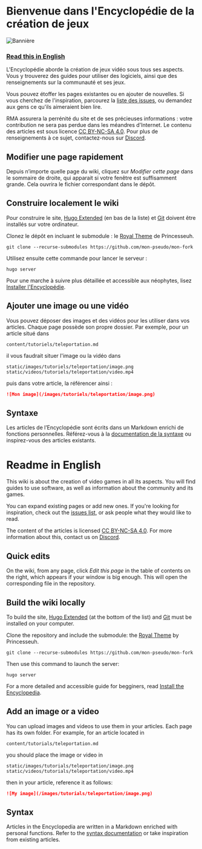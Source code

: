 # Bienvenue dans l'Encyclopédie de la création de jeux

![Bannière](/static/images/accueil/banniere.png)

### [Read this in English](#readme-in-english)

L'Encyclopédie aborde la création de jeux vidéo sous tous ses aspects. Vous y trouverez des guides pour utiliser des logiciels, ainsi que des renseignements sur la communauté et ses jeux.

Vous pouvez étoffer les pages existantes ou en ajouter de nouvelles. Si vous cherchez de l'inspiration, parcourez la [liste des issues](https://github.com/rpgmakeralliance/wiki/issues), ou demandez aux gens ce qu'ils aimeraient bien lire.

RMA assurera la perrénité du site et de ses précieuses informations : votre contribution ne sera pas perdue dans les méandres d'Internet. Le contenu des articles est sous licence [CC BY-NC-SA 4.0](https://creativecommons.org/licenses/by-nc-sa/4.0/). Pour plus de renseignements à ce sujet, contactez-nous sur [Discord](https://discord.gg/RrBppaj).

## Modifier une page rapidement

Depuis n’importe quelle page du wiki, cliquez sur *Modifier cette page* dans le sommaire de droite, qui apparait si votre fenêtre est suffisamment grande. Cela ouvrira le fichier correspondant dans le dépôt.

## Construire localement le wiki

Pour construire le site, [Hugo Extended](https://github.com/gohugoio/hugo/releases) (en bas de la liste) et [Git](https://git-scm.com/downloads) doivent être installés sur votre ordinateur.

Clonez le dépôt en incluant le submodule : le [Royal Theme](https://github.com/Princesseuh/hugo-royal-theme) de Princesseuh.

```
git clone --recurse-submodules https://github.com/mon-pseudo/mon-fork
```

Utilisez ensuite cette commande pour lancer le serveur :

```
hugo server
```

Pour une marche à suivre plus détaillée et accessible aux néophytes, lisez [Installer l'Encyclopédie](https://wiki.rpgmakeralliance.com/contribuer/installer).

## Ajouter une image ou une vidéo

Vous pouvez déposer des images et des vidéos pour les utiliser dans vos articles. Chaque page possède son propre dossier. Par exemple, pour un article situé dans

```
content/tutoriels/teleportation.md
```

il vous faudrait situer l'image ou la vidéo dans

```
static/images/tutoriels/teleportation/image.png
static/videos/tutoriels/teleportation/video.mp4
```

puis dans votre article, la référencer ainsi :

```markdown
![Mon image](/images/tutoriels/teleportation/image.png)
```

## Syntaxe

Les articles de l’Encyclopédie sont écrits dans un Markdown enrichi de fonctions personnelles. Référez-vous à la [documentation de la syntaxe](https://wiki.rpgmakeralliance.com/contribuer/syntaxe) ou inspirez-vous des articles existants.

# Readme in English

This wiki is about the creation of video games in all its aspects. You will find guides to use software, as well as information about the community and its games.

You can expand existing pages or add new ones. If you're looking for inspiration, check out the [issues list](https://github.com/rpgmakeralliance/wiki/issues), or ask people what they would like to read.

The content of the articles is licensed [CC BY-NC-SA 4.0](https://creativecommons.org/licenses/by-nc-sa/4.0/). For more information about this, contact us on [Discord](https://discord.gg/RrBppaj).

## Quick edits

On the wiki, from any page, click *Edit this page* in the table of contents on the right, which appears if your window is big enough. This will open the corresponding file in the repository.

## Build the wiki locally

To build the site, [Hugo Extended](https://github.com/gohugoio/hugo/releases) (at the bottom of the list) and [Git](https://git-scm.com/downloads) must be installed on your computer.

Clone the repository and include the submodule: the [Royal Theme](https://github.com/Princesseuh/hugo-royal-theme) by Princesseuh.

```
git clone --recurse-submodules https://github.com/mon-pseudo/mon-fork
```

Then use this command to launch the server:

```
hugo server
```

For a more detailed and accessible guide for begginers, read [Install the Encyclopedia](https://wiki.rpgmakeralliance.com/en/contribute/install).

## Add an image or a video

You can upload images and videos to use them in your articles. Each page has its own folder. For example, for an article located in

```
content/tutorials/teleportation.md
```

you should place the image or video in

```
static/images/tutorials/teleportation/image.png
static/videos/tutorials/teleportation/video.mp4
```

then in your article, reference it as follows:

```markdown
![My image](/images/tutorials/teleportation/image.png)
```

## Syntax

Articles in the Encyclopedia are written in a Markdown enriched with personal functions. Refer to the [syntax documentation](https://wiki.rpgmakeralliance.com/en/contribute/syntax) or take inspiration from existing articles.
